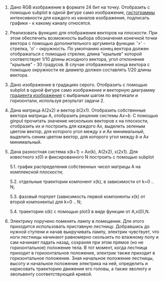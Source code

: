 1. Дано RGB изображение в формате 24 бит на точку. Отобразить с помощью subplot в одной фигуре само изображение, [гистограммы](https://ru.wikipedia.org/wiki/%D0%93%D0%B8%D1%81%D1%82%D0%BE%D0%B3%D1%80%D0%B0%D0%BC%D0%BC%D0%B0_(%D1%84%D0%BE%D1%82%D0%BE%D0%B3%D1%80%D0%B0%D1%84%D0%B8%D1%8F)) интенсивности для каждого из каналов изображения, подписать графики - к какому каналу относятся.
2. Реализовать функцию для отображения векторов на плоскости. При этом обеспечить возможность выбора обозначения конечной точки вектора с помощью дополнительного аргумента функции: '>' - стрелка, 'o' - окружность. По умолчанию конец вектора должен отображаться с помощью стрелки, длина "крыльев" которой соответствует 1/10 длины исходного вектора, угол отклонения "крыльев" - 30 градусов. В случае отображения конца вектора с помощью окружности ее диаметр должен составлять 1/20 длины вектора. 
 3. Дано изображение в градациях серого. Отобразить с помощью subplot в одной фигуре само изображение и векторную диаграмму [градиента изображения](https://ru.wikipedia.org/wiki/%D0%9E%D0%BF%D0%B5%D1%80%D0%B0%D1%82%D0%BE%D1%80_%D0%A1%D0%BE%D0%B1%D0%B5%D0%BB%D1%8F)  с выбраным шагом по вертикали и горизонтали, используя результат задачи 2.
4. Дана матрица A(2x2) и вектор *b*(2x1).  Отобразить собственные вектора матрицы A, отобразить решение системы A*x*=*b*. С помощью ginput прочитать значение нескольких векторов x на плоскости, отобразить их и построить для каждого A*x*, выделить зеленым цветом вектор, для которого угол между *x* и A*x* минимальный, выделить синим цветом вектор, для которого угол между *b* и A*x* минимальный.
5. Дана разностная система x(k+1) = A*x*(k), A(2x2), x(2x1). Для известного x(0) и фиксированного N построить с помощью subplot

     5.1. график распределения собственных чисел матрицы A на комплексной плоскости; 
     
     5.2. отдельные траектории компонент x(k), в зависимости от k=0 .. N;
     
     5.3. фазовый портрет (зависимость первой компоненты x(k) от второй компоненты) для k=0 .. N;
     
     5.4. траектории x(k) с помощью plot3 в виде функции от A,x(0),N.
6. Электрику поручено поменять лампу в помещении. Для этого приходится использовать приставную лестницу. Добравшись до нужной ступени и начав выкручивать лампу, электрик чувствует, что ноги лестницы начинают равномерно скользить по влажному полу и сам начинает падать назад, сохраняя при этом прямое (но не горизонтальное) положение тела. В тот момент, когда лестница приходит в горизонтальное положение, электрик также приходит в горизонтальное положение. Зная начальное положение лестницы, высоту и начальное положение электрика на ней, определить и нарисовать траекторию движения его головы, а также эволюту и эвольвенту соответствующей кривой.   
